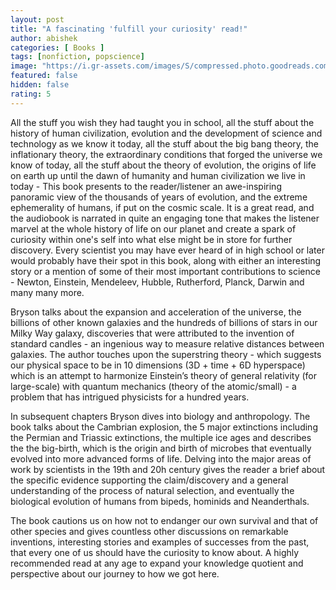 ```yaml
---
layout: post
title: "A fascinating 'fulfill your curiosity' read!"
author: abishek
categories: [ Books ]
tags: [nonfiction, popscience]
image: "https://i.gr-assets.com/images/S/compressed.photo.goodreads.com/books/1433086293l/21._SY475_.jpg"
featured: false
hidden: false
rating: 5
---
```


All the stuff you wish they had taught you in school, all the stuff about the history of human civilization, evolution and the development of science and technology as we know it today, all the stuff about the big bang theory, the inflationary theory, the extraordinary conditions that forged the universe we know of today, all the stuff about the theory of evolution, the origins of life on earth up until the dawn of humanity and human civilization we live in today - This book presents to the reader/listener an awe-inspiring panoramic view of the thousands of years of evolution, and the extreme ephemerality of humans, if put on the cosmic scale. It is a great read, and the audiobook is narrated in quite an engaging tone that makes the listener marvel at the whole history of life on our planet and create a spark of curiosity within one's self into what else might be in store for further discovery. Every scientist you may have ever heard of in high school or later would probably have their spot in this book, along with either an interesting story or a mention of some of their most important contributions to science - Newton, Einstein, Mendeleev, Hubble, Rutherford, Planck, Darwin and many many more.

Bryson talks about the expansion and acceleration of the universe, the billions of other known galaxies and the hundreds of billions of stars in our Milky Way galaxy, discoveries that were attributed to the invention of standard candles - an ingenious way to measure relative distances between galaxies. The author touches upon the superstring theory - which suggests our physical space to be in 10 dimensions (3D + time + 6D hyperspace) which is an attempt to harmonize Einstein’s theory of general relativity (for large-scale) with quantum mechanics (theory of the atomic/small) - a problem that has intrigued physicists for a hundred years.

In subsequent chapters Bryson dives into biology and anthropology. The book talks about the Cambrian explosion, the 5 major extinctions including the Permian and Triassic extinctions, the multiple ice ages and describes the the big-birth, which is the origin and birth of microbes that eventually evolved into more advanced forms of life. Delving into the major areas of work by scientists in the 19th and 20h century gives the reader a brief about the specific evidence supporting the claim/discovery and a general understanding of the process of natural selection, and eventually the biological evolution of humans from bipeds, hominids and Neanderthals.

The book cautions us on how not to endanger our own survival and that of other species and gives countless other discussions on remarkable inventions, interesting stories and examples of successes from the past, that every one of us should have the curiosity to know about. A highly recommended read at any age to expand your knowledge quotient and perspective about our journey to how we got here.

